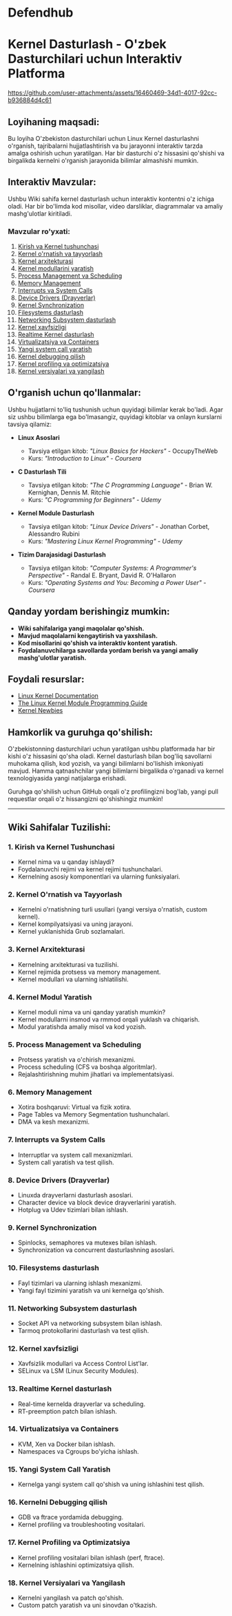 # Defendhub
# Kernel Dasturlash  - O'zbek Dasturchilari uchun Interaktiv Platforma
https://github.com/user-attachments/assets/16460469-34d1-4017-92cc-b936884d4c61


## Loyihaning maqsadi:
Bu loyiha O'zbekiston dasturchilari uchun Linux Kernel dasturlashni o'rganish, tajribalarni hujjatlashtirish va bu jarayonni interaktiv tarzda amalga oshirish uchun yaratilgan. Har bir dasturchi o'z hissasini qo'shishi va birgalikda kernelni o'rganish jarayonida bilimlar almashishi mumkin.

## Interaktiv Mavzular:
Ushbu Wiki sahifa kernel dasturlash uchun interaktiv kontentni o'z ichiga oladi. Har bir bo'limda kod misollar, video darsliklar, diagrammalar va amaliy mashg'ulotlar kiritiladi.

### Mavzular ro'yxati:
1. [Kirish va Kernel tushunchasi](../../wiki/Kirish-va-Kernel-Tushunchasi)
2. [Kernel o'rnatish va tayyorlash](../../wiki/Kernel-o'rnatish)
3. [Kernel arxitekturasi](../../wiki/Kernel-arxitekturasi)
4. [Kernel modullarini yaratish](../../wiki/Kernel-modul-yaratish)
5. [Process Management va Scheduling](../../wiki/Process-Management)
6. [Memory Management](../../wiki/Memory-Management)
7. [Interrupts va System Calls](../../wiki/Interrupts-System-Calls)
8. [Device Drivers (Drayverlar)](../../wiki/Device-Drivers)
9. [Kernel Synchronization](../../wiki/Kernel-Synchronization)
10. [Filesystems dasturlash](../../wiki/Filesystems)
11. [Networking Subsystem dasturlash](../../wiki/Networking-Subsystem)
12. [Kernel xavfsizligi](../../wiki/Kernel-Security)
13. [Realtime Kernel dasturlash](../../wiki/Realtime-Kernel)
14. [Virtualizatsiya va Containers](../../wiki/Virtualization-Containers)
15. [Yangi system call yaratish](../../wiki/System-Call-Yaratish)
16. [Kernel debugging qilish](../../wiki/Kernel-Debugging)
17. [Kernel profiling va optimizatsiya](../../wiki/Kernel-Profiling)
18. [Kernel versiyalari va yangilash](../../wiki/Kernel-Versiyalari)

## O'rganish uchun qo'llanmalar:
Ushbu hujjatlarni to'liq tushunish uchun quyidagi bilimlar kerak bo'ladi. Agar siz ushbu bilimlarga ega bo'lmasangiz, quyidagi kitoblar va onlayn kurslarni tavsiya qilamiz:

- **Linux Asoslari**
  - Tavsiya etilgan kitob: *"Linux Basics for Hackers"* - OccupyTheWeb
  - Kurs: *"Introduction to Linux" - Coursera*
  
- **C Dasturlash Tili**
  - Tavsiya etilgan kitob: *"The C Programming Language"* - Brian W. Kernighan, Dennis M. Ritchie
  - Kurs: *"C Programming for Beginners" - Udemy*

- **Kernel Module Dasturlash**
  - Tavsiya etilgan kitob: *"Linux Device Drivers"* - Jonathan Corbet, Alessandro Rubini
  - Kurs: *"Mastering Linux Kernel Programming" - Udemy*

- **Tizim Darajasidagi Dasturlash**
  - Tavsiya etilgan kitob: *"Computer Systems: A Programmer's Perspective"* - Randal E. Bryant, David R. O'Hallaron
  - Kurs: *"Operating Systems and You: Becoming a Power User" - Coursera*

## Qanday yordam berishingiz mumkin:
- **Wiki sahifalariga yangi maqolalar qo'shish.**
- **Mavjud maqolalarni kengaytirish va yaxshilash.**
- **Kod misollarini qo'shish va interaktiv kontent yaratish.**
- **Foydalanuvchilarga savollarda yordam berish va yangi amaliy mashg'ulotlar yaratish.**

## Foydali resurslar:
- [Linux Kernel Documentation](https://www.kernel.org/doc/)
- [The Linux Kernel Module Programming Guide](https://tldp.org/LDP/lkmpg/2.6/html/)
- [Kernel Newbies](https://kernelnewbies.org/)

## Hamkorlik va guruhga qo'shilish:
O'zbekistonning dasturchilari uchun yaratilgan ushbu platformada har bir kishi o'z hissasini qo'sha oladi. Kernel dasturlash bilan bog'liq savollarni muhokama qilish, kod yozish, va yangi bilimlarni bo'lishish imkoniyati mavjud. Hamma qatnashchilar yangi bilimlarni birgalikda o'rganadi va kernel texnologiyasida yangi natijalarga erishadi.

Guruhga qo'shilish uchun GitHub orqali o'z profilingizni bog'lab, yangi pull requestlar orqali o'z hissangizni qo'shishingiz mumkin!

---

## **Wiki Sahifalar Tuzilishi:**

### 1. **Kirish va Kernel Tushunchasi**
   - Kernel nima va u qanday ishlaydi?
   - Foydalanuvchi rejimi va kernel rejimi tushunchalari.
   - Kernelning asosiy komponentlari va ularning funksiyalari.

### 2. **Kernel O'rnatish va Tayyorlash**
   - Kernelni o'rnatishning turli usullari (yangi versiya o'rnatish, custom kernel).
   - Kernel kompilyatsiyasi va uning jarayoni.
   - Kernel yuklanishida Grub sozlamalari.

### 3. **Kernel Arxitekturasi**
   - Kernelning arxitekturasi va tuzilishi.
   - Kernel rejimida protsess va memory management.
   - Kernel modullari va ularning ishlatilishi.

### 4. **Kernel Modul Yaratish**
   - Kernel moduli nima va uni qanday yaratish mumkin?
   - Kernel modullarni insmod va rmmod orqali yuklash va chiqarish.
   - Modul yaratishda amaliy misol va kod yozish.

### 5. **Process Management va Scheduling**
   - Protsess yaratish va o'chirish mexanizmi.
   - Process scheduling (CFS va boshqa algoritmlar).
   - Rejalashtirishning muhim jihatlari va implementatsiyasi.

### 6. **Memory Management**
   - Xotira boshqaruvi: Virtual va fizik xotira.
   - Page Tables va Memory Segmentation tushunchalari.
   - DMA va kesh mexanizmi.

### 7. **Interrupts va System Calls**
   - Interruptlar va system call mexanizmlari.
   - System call yaratish va test qilish.

### 8. **Device Drivers (Drayverlar)**
   - Linuxda drayverlarni dasturlash asoslari.
   - Character device va block device drayverlarini yaratish.
   - Hotplug va Udev tizimlari bilan ishlash.

### 9. **Kernel Synchronization**
   - Spinlocks, semaphores va mutexes bilan ishlash.
   - Synchronization va concurrent dasturlashning asoslari.

### 10. **Filesystems dasturlash**
   - Fayl tizimlari va ularning ishlash mexanizmi.
   - Yangi fayl tizimini yaratish va uni kernelga qo'shish.

### 11. **Networking Subsystem dasturlash**
   - Socket API va networking subsystem bilan ishlash.
   - Tarmoq protokollarini dasturlash va test qilish.

### 12. **Kernel xavfsizligi**
   - Xavfsizlik modullari va Access Control List'lar.
   - SELinux va LSM (Linux Security Modules).

### 13. **Realtime Kernel dasturlash**
   - Real-time kernelda drayverlar va scheduling.
   - RT-preemption patch bilan ishlash.

### 14. **Virtualizatsiya va Containers**
   - KVM, Xen va Docker bilan ishlash.
   - Namespaces va Cgroups bo'yicha ishlash.

### 15. **Yangi System Call Yaratish**
   - Kernelga yangi system call qo'shish va uning ishlashini test qilish.

### 16. **Kernelni Debugging qilish**
   - GDB va ftrace yordamida debugging.
   - Kernel profiling va troubleshooting vositalari.

### 17. **Kernel Profiling va Optimizatsiya**
   - Kernel profiling vositalari bilan ishlash (perf, ftrace).
   - Kernelning ishlashini optimizatsiya qilish.

### 18. **Kernel Versiyalari va Yangilash**
   - Kernelni yangilash va patch qo'shish.
   - Custom patch yaratish va uni sinovdan o'tkazish.


